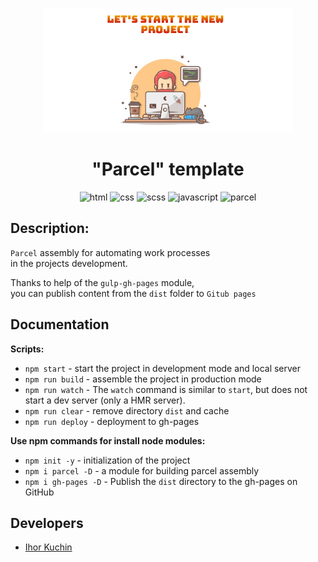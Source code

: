<p align="center">
  <img src="readme-title.png" width="400" alt="Title">
</p>

<h1 align="center">
  "Parcel" template
</h1>

<p align="center">
  <img src="https://img.shields.io/badge/-html-red" alt="html">
  <img src="https://img.shields.io/badge/-css-blue" alt="css">
  <img src="https://img.shields.io/badge/-scss-red" alt="scss">
  <img src="https://img.shields.io/badge/-javascript-yellow" alt="javascript">
  <img src="https://img.shields.io/badge/-parcel-lightyellow" alt="parcel"> <br>
</p>

## Description:

`Parcel` assembly for automating work processes <br>
in the projects development.

Thanks to help of the `gulp-gh-pages` module, <br>
you can publish content from the `dist` folder to `Gitub pages`

## Documentation

**Scripts:**
- `npm start` - start the project in development mode and local server
- `npm run build` - assemble the project in production mode
- `npm run watch` - The `watch` command is similar to `start`, but does not start a dev server (only a HMR server).
- `npm run clear` - remove directory `dist` and cache
- `npm run deploy` - deployment to gh-pages

**Use npm commands for install node modules:**
- `npm init -y` - initialization of the project
- `npm i parcel -D` - a module for building parcel assembly
- `npm i gh-pages -D` - Publish the `dist` directory to the gh-pages on GitHub

## Developers

- [Ihor Kuchin](https://github.com/ik-web)
